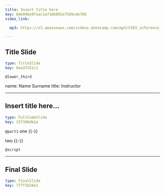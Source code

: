 ```yaml
---
title: Insert title here
key: 6de94be8faac1a73db092e7589cde70d
video_link:

  mp3: https://s3.amazonaws.com/videos.datacamp.com/mp3/5103_inference_for_numerical_data/v1/5103_ch4_5.mp3

---
```

## Title Slide

```yaml
type: TitleSlide
key: 8aa3f251c1
```





`@lower_third`

name: Name Surname
title: Instructor





---
## Insert title here...

```yaml
type: FullCodeSlide
key: 337396db1e
```

`@part1`
one {{-}}

two {{-}}





`@script`




---
## Final Slide

```yaml
type: FinalSlide
key: 777f1b16e1
```








